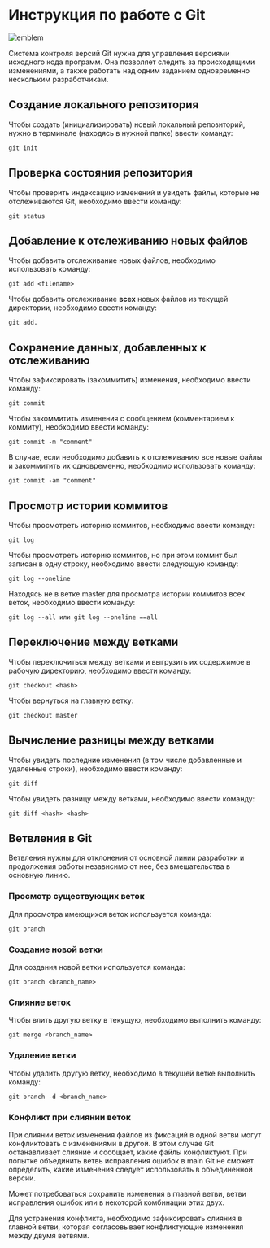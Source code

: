 # **Инструкция по работе с Git**

![emblem](DSC_0371.JPG)

Cистема контроля версий Git нужна для управления версиями исходного кода программ. Она позволяет следить за происходящими изменениями, а также работать над одним заданием одновременно нескольким разработчикам.

## Создание локального репозитория

Чтобы создать (инициализировать) новый локальный репозиторий, нужно в терминале (находясь в нужной папке) ввести команду:

    git init

## Проверка состояния репозитория

Чтобы проверить индексацию изменений и увидеть файлы, которые не отслеживаются Git, необходимо ввести команду:

    git status

## Добавление к отслеживанию новых файлов

Чтобы добавить отслеживание новых файлов, необходимо использовать команду:

    git add <filename>

Чтобы добавить отслеживание **всех** новых файлов из текущей директории, необходимо ввести команду:

    git add.

## Сохранение данных, добавленных к отслеживанию

Чтобы зафиксировать (закоммитить) изменения, необходимо ввести команду:

    git commit

Чтобы закоммитить изменения с сообщением (комментарием к коммиту), необходимо ввести команду:

    git commit -m "comment"

В случае, если необходимо добавить к отслеживанию все новые файлы и закоммитить их одновременно, необходимо использовать команду:

    git commit -am "comment"

## Просмотр истории коммитов

Чтобы просмотреть историю коммитов, необходимо ввести команду:

    git log

Чтобы просмотреть историю коммитов, но при этом коммит был записан в одну строку, необходимо ввести следующую команду:

    git log --oneline

Находясь не в ветке master для просмотра истории коммитов всех веток, необходимо ввести команду:

    git log --all или git log --oneline ==all

## Переключение между ветками

Чтобы переключиться между ветками и выгрузить их содержимое в рабочую директорию, необходимо ввести команду:

    git checkout <hash>

Чтобы вернуться на главную ветку:

    git checkout master

## Вычисление разницы между ветками

Чтобы увидеть последние изменения (в том числе добавленные и удаленные строки), необходимо ввести команду:

    git diff

Чтобы увидеть разницу между ветками, необходимо ввести команду:

    git diff <hash> <hash>

## Ветвления в Git

Ветвления нужны для отклонения от основной линии разработки и продолжения работы независимо от нее, без вмешательства в основную линию.

### Просмотр существующих веток

Для просмотра имеющихся веток используется команда:

    git branch

### Создание новой ветки

Для создания новой ветки используется команда:

    git branch <branch_name>
    
### Слияние веток

Чтобы влить другую ветку в текущую, необходимо выполнить команду:

    git merge <branch_name>

### Удаление ветки

Чтобы удалить другую ветку, необходимо в текущей ветке выполнить команду:

    git branch -d <branch_name>


### Конфликт при слиянии веток

При слиянии веток изменения файлов из фиксаций в одной ветви могут конфликтовать с изменениями в другой. В этом случае Git останавливает слияние и сообщает, какие файлы конфликтуют.
При попытке объединить ветвь исправления ошибок в main Git не сможет определить, какие изменения следует использовать в объединенной версии. 

Может потребоваться сохранить изменения в главной ветви, ветви исправления ошибок или в некоторой комбинации этих двух.

Для устранения конфликта, необходимо зафиксировать слияния в главной ветви, которая согласовывает конфликтующие изменения между двумя ветвями.